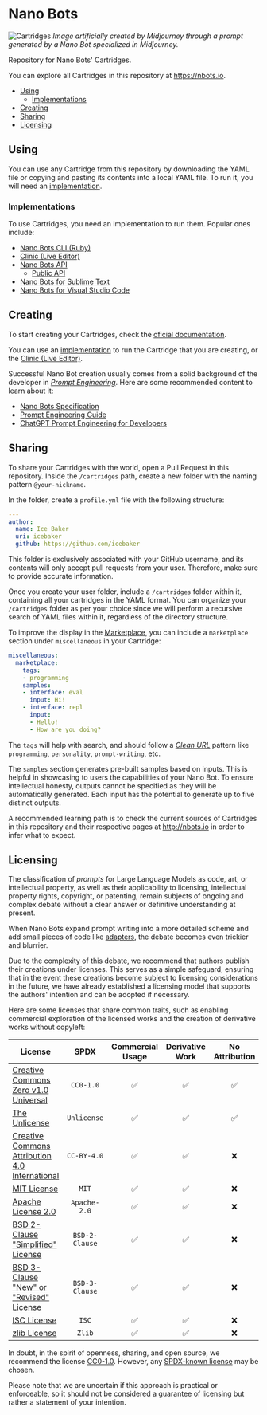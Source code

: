 # Nano Bots

![Cartridges](https://user-images.githubusercontent.com/113217272/237534411-61cd7610-5a8c-4294-8840-559a1c58c603.png)
_Image artificially created by Midjourney through a prompt generated by a Nano Bot specialized in Midjourney._

Repository for Nano Bots' Cartridges.

You can explore all Cartridges in this repository at https://nbots.io.

- [Using](#using)
  - [Implementations](#implementations)
- [Creating](#creating)
- [Sharing](#sharing)
- [Licensing](#licensing)

## Using

You can use any Cartridge from this repository by downloading the YAML file or copying and pasting its contents into a local YAML file. To run it, you will need an [implementation](#implementations).

### Implementations

To use Cartridges, you need an implementation to run them. Popular ones include:

- [Nano Bots CLI (Ruby)](https://github.com/icebaker/ruby-nano-bots)
- [Clinic (Live Editor)](https://clinic.nbots.io)
- [Nano Bots API](https://github.com/icebaker/nano-bots-api)
  - [Public API](https://api.nbots.io)
- [Nano Bots for Sublime Text](https://github.com/icebaker/sublime-nano-bots)
- [Nano Bots for Visual Studio Code](https://github.com/icebaker/vscode-nano-bots)

## Creating

To start creating your Cartridges, check the [oficial documentation](https://spec.nbots.io/#/README).

You can use an [implementation](#implementations) to run the Cartridge that you are creating, or the [Clinic (Live Editor)](https://clinic.nbots.io).

Successful Nano Bot creation usually comes from a solid background of the developer in [_Prompt Engineering_](https://en.wikipedia.org/wiki/Prompt_engineering). Here are some recommended content to learn about it:

- [Nano Bots Specification](https://spec.nbots.io/#/README)
- [Prompt Engineering Guide](https://www.promptingguide.ai)
- [ChatGPT Prompt Engineering for Developers](https://www.deeplearning.ai/short-courses/chatgpt-prompt-engineering-for-developers/)

## Sharing

To share your Cartridges with the world, open a Pull Request in this repository. Inside the `/cartridges` path, create a new folder with the naming pattern `@your-nickname`. 

In the folder, create a `profile.yml` file with the following structure:
```yml
---
author:
  name: Ice Baker
  uri: icebaker
  github: https://github.com/icebaker
```

This folder is exclusively associated with your GitHub username, and its contents will only accept pull requests from your user. Therefore, make sure to provide accurate information.

Once you create your user folder, include a `/cartridges` folder within it, containing all your cartridges in the YAML format. You can organize your `/cartridges` folder as per your choice since we will perform a recursive search of YAML files within it, regardless of the directory structure.

To improve the display in the [Marketplace](https://nbots.io), you can include a `marketplace` section under `miscellaneous` in your Cartridge:

```yml
miscellaneous:
  marketplace:
    tags:
    - programming
    samples:
    - interface: eval
      input: Hi!
    - interface: repl
      input:
      - Hello!
      - How are you doing?
```

The `tags` will help with search, and should follow a [_Clean URL_](https://en.wikipedia.org/wiki/Clean_URL) pattern like `programming`, `personality`, `prompt-writing`, etc.

The `samples` section generates pre-built samples based on inputs. This is helpful in showcasing to users the capabilities of your Nano Bot. To ensure intellectual honesty, outputs cannot be specified as they will be automatically generated. Each input has the potential to generate up to five distinct outputs.

A recommended learning path is to check the current sources of Cartridges in this repository and their respective pages at http://nbots.io in order to infer what to expect.

## Licensing

The classification of _prompts_ for Large Language Models as code, art, or intellectual property, as well as their applicability to licensing, intellectual property rights, copyright, or patenting, remain subjects of ongoing and complex debate without a clear answer or definitive understanding at present.

When Nano Bots expand prompt writing into a more detailed scheme and add small pieces of code like [adapters](?id=adapters), the debate becomes even trickier and blurrier.

Due to the complexity of this debate, we recommend that authors publish their creations under licenses. This serves as a simple safeguard, ensuring that in the event these creations become subject to licensing considerations in the future, we have already established a licensing model that supports the authors' intention and can be adopted if necessary.

Here are some licenses that share common traits, such as enabling commercial exploration of the licensed works and the creation of derivative works without copyleft:

| License | SPDX | Commercial Usage | Derivative Work | No Attribution | No Copyleft |
|---------|:----:|:----------------:|:---------------:|:--------------:|:-----------:|
| [Creative Commons Zero v1.0 Universal](https://spdx.org/licenses/CC0-1.0.html) | `CC0-1.0` | ✅ | ✅ | ✅ | ✅ |
| [The Unlicense](https://spdx.org/licenses/Unlicense.html) | `Unlicense` | ✅ | ✅ | ✅ | ✅ |
| [Creative Commons Attribution 4.0 International](https://spdx.org/licenses/CC-BY-4.0.html) | `CC-BY-4.0` | ✅ | ✅ | ❌ | ✅ |
| [MIT License](https://spdx.org/licenses/MIT.html) | `MIT` | ✅ | ✅ | ❌ | ✅ |
| [Apache License 2.0](https://spdx.org/licenses/Apache-2.0.html) | `Apache-2.0` | ✅ | ✅ | ❌ | ✅ |
| [BSD 2-Clause "Simplified" License](https://spdx.org/licenses/BSD-2-Clause.html) | `BSD-2-Clause` | ✅ | ✅ | ❌ | ✅ |
| [BSD 3-Clause "New" or "Revised" License](https://spdx.org/licenses/BSD-3-Clause.html) | `BSD-3-Clause` | ✅ | ✅ | ❌ | ✅ |
| [ISC License](https://spdx.org/licenses/ISC.html) | `ISC` | ✅ | ✅ | ❌ | ✅ |
| [zlib License](https://spdx.org/licenses/Zlib.html) | `Zlib` | ✅ | ✅ | ❌ | ✅ |

In doubt, in the spirit of openness, sharing, and open source, we recommend the license [CC0-1.0](https://creativecommons.org/publicdomain/zero/1.0/). However, any [SPDX-known license](https://spdx.org/licenses/) may be chosen.

Please note that we are uncertain if this approach is practical or enforceable, so it should not be considered a guarantee of licensing but rather a statement of your intention.

